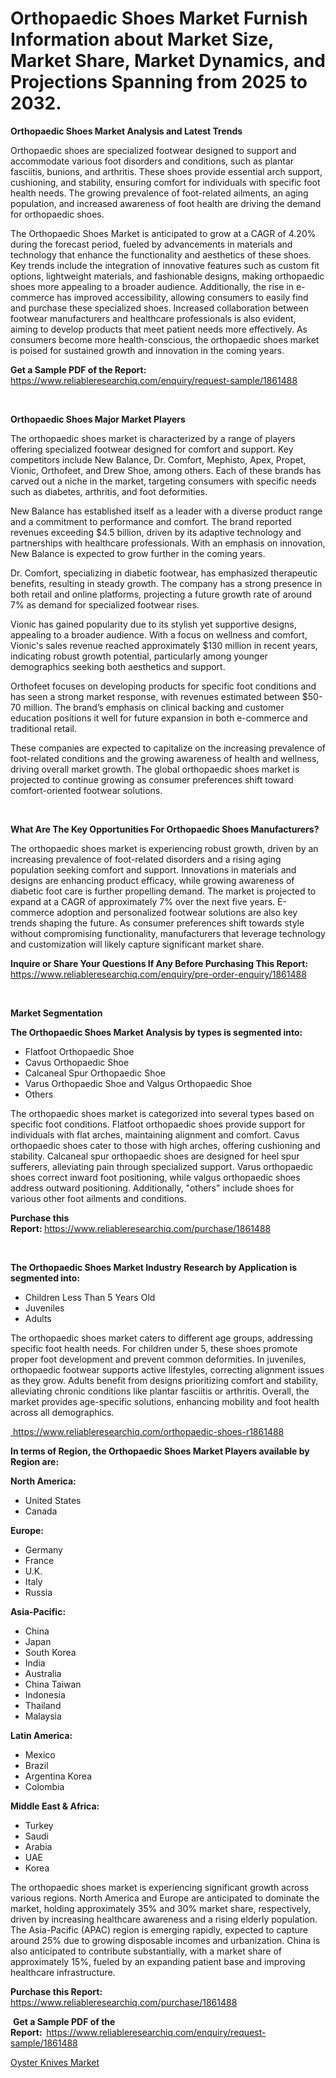 <p><h1>Orthopaedic Shoes Market Furnish Information about Market Size, Market Share, Market Dynamics, and Projections Spanning from 2025 to 2032.</h1></p><p><strong>Orthopaedic Shoes Market Analysis and Latest Trends</strong></p>
<p><p>Orthopaedic shoes are specialized footwear designed to support and accommodate various foot disorders and conditions, such as plantar fasciitis, bunions, and arthritis. These shoes provide essential arch support, cushioning, and stability, ensuring comfort for individuals with specific foot health needs. The growing prevalence of foot-related ailments, an aging population, and increased awareness of foot health are driving the demand for orthopaedic shoes.</p><p>The Orthopaedic Shoes Market is anticipated to grow at a CAGR of 4.20% during the forecast period, fueled by advancements in materials and technology that enhance the functionality and aesthetics of these shoes. Key trends include the integration of innovative features such as custom fit options, lightweight materials, and fashionable designs, making orthopaedic shoes more appealing to a broader audience. Additionally, the rise in e-commerce has improved accessibility, allowing consumers to easily find and purchase these specialized shoes. Increased collaboration between footwear manufacturers and healthcare professionals is also evident, aiming to develop products that meet patient needs more effectively. As consumers become more health-conscious, the orthopaedic shoes market is poised for sustained growth and innovation in the coming years.</p></p>
<p><strong>Get a Sample PDF of the Report:&nbsp;</strong> <a href="https://www.reliableresearchiq.com/enquiry/request-sample/1861488?utm_campaign=3461&utm_medium=2&utm_source=Github&utm_content=ia&utm_term=04042025&utm_id=orthopaedic-shoes">https://www.reliableresearchiq.com/enquiry/request-sample/1861488</a></p>
<p>&nbsp;</p>
<p><strong>Orthopaedic Shoes Major Market Players</strong></p>
<p><p>The orthopaedic shoes market is characterized by a range of players offering specialized footwear designed for comfort and support. Key competitors include New Balance, Dr. Comfort, Mephisto, Apex, Propet, Vionic, Orthofeet, and Drew Shoe, among others. Each of these brands has carved out a niche in the market, targeting consumers with specific needs such as diabetes, arthritis, and foot deformities.</p><p>New Balance has established itself as a leader with a diverse product range and a commitment to performance and comfort. The brand reported revenues exceeding $4.5 billion, driven by its adaptive technology and partnerships with healthcare professionals. With an emphasis on innovation, New Balance is expected to grow further in the coming years.</p><p>Dr. Comfort, specializing in diabetic footwear, has emphasized therapeutic benefits, resulting in steady growth. The company has a strong presence in both retail and online platforms, projecting a future growth rate of around 7% as demand for specialized footwear rises.</p><p>Vionic has gained popularity due to its stylish yet supportive designs, appealing to a broader audience. With a focus on wellness and comfort, Vionic's sales revenue reached approximately $130 million in recent years, indicating robust growth potential, particularly among younger demographics seeking both aesthetics and support.</p><p>Orthofeet focuses on developing products for specific foot conditions and has seen a strong market response, with revenues estimated between $50-70 million. The brand’s emphasis on clinical backing and customer education positions it well for future expansion in both e-commerce and traditional retail.</p><p>These companies are expected to capitalize on the increasing prevalence of foot-related conditions and the growing awareness of health and wellness, driving overall market growth. The global orthopaedic shoes market is projected to continue growing as consumer preferences shift toward comfort-oriented footwear solutions.</p></p>
<p>&nbsp;</p>
<p><strong>What Are The Key Opportunities For Orthopaedic Shoes Manufacturers?</strong></p>
<p><p>The orthopaedic shoes market is experiencing robust growth, driven by an increasing prevalence of foot-related disorders and a rising aging population seeking comfort and support. Innovations in materials and designs are enhancing product efficacy, while growing awareness of diabetic foot care is further propelling demand. The market is projected to expand at a CAGR of approximately 7% over the next five years. E-commerce adoption and personalized footwear solutions are also key trends shaping the future. As consumer preferences shift towards style without compromising functionality, manufacturers that leverage technology and customization will likely capture significant market share.</p></p>
<p><strong>Inquire or Share Your Questions If Any Before Purchasing This Report:</strong> <a href="https://www.reliableresearchiq.com/enquiry/pre-order-enquiry/1861488?utm_campaign=3461&utm_medium=2&utm_source=Github&utm_content=ia&utm_term=04042025&utm_id=orthopaedic-shoes">https://www.reliableresearchiq.com/enquiry/pre-order-enquiry/1861488</a></p>
<p>&nbsp;</p>
<p><strong>Market Segmentation</strong></p>
<p><strong>The Orthopaedic Shoes Market Analysis by types is segmented into:</strong></p>
<p><ul><li>Flatfoot Orthopaedic Shoe</li><li>Cavus Orthopaedic Shoe</li><li>Calcaneal Spur Orthopaedic Shoe</li><li>Varus Orthopaedic Shoe and Valgus Orthopaedic Shoe</li><li>Others</li></ul></p>
<p><p>The orthopaedic shoes market is categorized into several types based on specific foot conditions. Flatfoot orthopaedic shoes provide support for individuals with flat arches, maintaining alignment and comfort. Cavus orthopaedic shoes cater to those with high arches, offering cushioning and stability. Calcaneal spur orthopaedic shoes are designed for heel spur sufferers, alleviating pain through specialized support. Varus orthopaedic shoes correct inward foot positioning, while valgus orthopaedic shoes address outward positioning. Additionally, "others" include shoes for various other foot ailments and conditions.</p></p>
<p><strong>Purchase this Report:&nbsp;</strong><a href="https://www.reliableresearchiq.com/purchase/1861488?utm_campaign=3461&utm_medium=2&utm_source=Github&utm_content=ia&utm_term=04042025&utm_id=orthopaedic-shoes">https://www.reliableresearchiq.com/purchase/1861488</a></p>
<p>&nbsp;</p>
<p><strong>The Orthopaedic Shoes Market Industry Research by Application is segmented into:</strong></p>
<p><ul><li>Children Less Than 5 Years Old</li><li>Juveniles</li><li>Adults</li></ul></p>
<p><p>The orthopaedic shoes market caters to different age groups, addressing specific foot health needs. For children under 5, these shoes promote proper foot development and prevent common deformities. In juveniles, orthopaedic footwear supports active lifestyles, correcting alignment issues as they grow. Adults benefit from designs prioritizing comfort and stability, alleviating chronic conditions like plantar fasciitis or arthritis. Overall, the market provides age-specific solutions, enhancing mobility and foot health across all demographics.</p></p>
<p><a href="https://www.reliableresearchiq.com/orthopaedic-shoes-r1861488?utm_campaign=3461&utm_medium=2&utm_source=Github&utm_content=ia&utm_term=04042025&utm_id=orthopaedic-shoes">&nbsp;https://www.reliableresearchiq.com/orthopaedic-shoes-r1861488</a></p>
<p><strong>In terms of Region, the Orthopaedic Shoes Market Players available by Region are:</strong></p>
<p>
    <p> <strong> North America: </strong>
        <ul>
            <li>United States</li>
            <li>Canada</li>
        </ul>
        </p> 
    <p> <strong> Europe: </strong>
        <ul>
            <li>Germany</li>
            <li>France</li>
            <li>U.K.</li>
            <li>Italy</li>
            <li>Russia</li>
        </ul>
        </p> 
    <p> <strong> Asia-Pacific: </strong>
        <ul>
            <li>China</li>
            <li>Japan</li>
            <li>South Korea</li>
            <li>India</li>
            <li>Australia</li>
            <li>China Taiwan</li>
            <li>Indonesia</li>
            <li>Thailand</li>
            <li>Malaysia</li>
        </ul>
        </p> 
    <p> <strong> Latin America: </strong>
        <ul>
            <li>Mexico</li>
            <li>Brazil</li>
            <li>Argentina Korea</li>
            <li>Colombia</li>
        </ul>
        </p> 
    <p> <strong> Middle East & Africa: </strong>
        <ul>
            <li>Turkey</li>
            <li>Saudi</li>
            <li>Arabia</li>
            <li>UAE</li>
            <li>Korea</li>
        </ul>
    </p>
    </p>
<p><p>The orthopaedic shoes market is experiencing significant growth across various regions. North America and Europe are anticipated to dominate the market, holding approximately 35% and 30% market share, respectively, driven by increasing healthcare awareness and a rising elderly population. The Asia-Pacific (APAC) region is emerging rapidly, expected to capture around 25% due to growing disposable incomes and urbanization. China is also anticipated to contribute substantially, with a market share of approximately 15%, fueled by an expanding patient base and improving healthcare infrastructure.</p></p>
<p><strong>Purchase this Report: </strong><a href="https://www.reliableresearchiq.com/purchase/1861488?utm_campaign=3461&utm_medium=2&utm_source=Github&utm_content=ia&utm_term=04042025&utm_id=orthopaedic-shoes">https://www.reliableresearchiq.com/purchase/1861488</a></p>
<p>&nbsp;<strong>Get a Sample PDF of the Report:&nbsp;&nbsp;</strong><a href="https://www.reliableresearchiq.com/enquiry/request-sample/1861488?utm_campaign=3461&utm_medium=2&utm_source=Github&utm_content=ia&utm_term=04042025&utm_id=orthopaedic-shoes">https://www.reliableresearchiq.com/enquiry/request-sample/1861488</a></p>
<p><strong></strong></p>
<p><p><a href="https://github.com/kukolkasimo5/Market-Research-Report-List-1/blob/main/oyster-knives-market.md?utm_campaign=3461&utm_medium=2&utm_source=Github&utm_content=ia&utm_term=04042025&utm_id=orthopaedic-shoes">Oyster Knives Market</a></p></p>